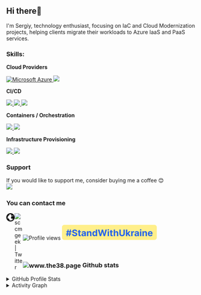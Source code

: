 ## Hi there👋

I'm Sergiy, technology enthusiast, focusing on IaC and Cloud Modernization projects, helping clients migrate their workloads to Azure IaaS and PaaS services.

### Skills: 

<p align="left">
<strong>Cloud Providers</strong> <p>

  <a href="https://portal.azure.com" target="_blank">
    <img src="https://img.shields.io/badge/microsoft%20azure-0089D6?style=for-the-badge&logo=microsoft-azure&logoColor=white" alt="Microsoft Azure">
  </a>

  <a href="https://portal.azure.com" target="_blank">
    <img src="https://img.shields.io/badge/Amazon_AWS-FF9900?style=for-the-badge&logo=amazonaws&logoColor=white"/>
  </a>
</p>

<p align="left">
<strong>CI/CD</strong> <p>

  <a href="https://dev.azure.com" target="_blank">
    <img src="https://img.shields.io/badge/Azure_DevOps-0078D7?style=for-the-badge&logo=azure-devops&logoColor=white"/>
  </a>
  
  <a href="https://github.com/features/actions" target="_blank">
    <img src="https://img.shields.io/badge/GitHub_Actions-2088FF?style=for-the-badge&logo=github-actions&logoColor=white"/> 
  </a>
  
  <a href="https://www.jenkins.io" target="_blank">
    <img src="https://img.shields.io/badge/Jenkins-D24939?style=for-the-badge&logo=Jenkins&logoColor=white"/>
  </a>
</p>

<p align="left">
<strong>Containers / Orchestration</strong> <p>

  <a href="https://www.docker.com" target="_blank">
    <img src="https://img.shields.io/badge/Docker-2CA5E0?style=for-the-badge&logo=docker&logoColor=white"/>
  </a>
  
  <a href="https://kubernetes.io" target="_blank">
    <img src="https://img.shields.io/badge/kubernetes-326ce5.svg?&style=for-the-badge&logo=kubernetes&logoColor=white"/>
  </a>
</p>

<p align="left">
<strong>Infrastructure Provisioning</strong> <p>

   <a href="https://www.terraform.io" target="_blank">
    <img src="https://img.shields.io/badge/Terraform-7B42BC?style=for-the-badge&logo=terraform&logoColor=white"/>
  </a>
  
  <a href="https://docs.microsoft.com/en-us/powershell" target="_blank">
    <img src="https://img.shields.io/badge/powershell-5391FE?style=for-the-badge&logo=powershell&logoColor=white"/>
  </a>
</p>

### Support
If you would like to support me, consider buying me a coffee 😊 <br>
<a href="https://www.buymeacoffee.com/sergiy"><img src="https://cdn.buymeacoffee.com/buttons/v2/default-yellow.png" width="125" /></a>

### You can contact me

[<img align="left" alt="www.the38.page" width="22" src="https://raw.githubusercontent.com/iconic/open-iconic/master/svg/globe.svg" />][website]
[<img align="left" alt="sccmgeek | Twitter" width="22" src="https://cdn.jsdelivr.net/npm/simple-icons@v3/icons/twitter.svg" />][twitter]<br/>

![Profile views](https://gpvc.arturio.dev/stsyg)
[![StandWithUkraine](https://raw.githubusercontent.com/vshymanskyy/StandWithUkraine/main/badges/StandWithUkraine.svg)](https://github.com/vshymanskyy/StandWithUkraine/blob/main/docs/README.md)


&nbsp;
&nbsp;
### <img align="center" alt="www.the38.page" width="22" src="https://static.wikia.nocookie.net/logopedia/images/7/7f/GitHub_logo_%28Ukraine%29.svg"> Github stats

<details> 
  <summary>GitHub Profile Stats</summary>
  <br/>
 
<a href="https://github.com/anuraghazra/github-readme-stats"><img alt="Sergiy's Top Languages" src="https://github-readme-stats.vercel.app/api/top-langs/?username=stsyg&langs_count=8&layout=compact&theme=default&hide_border=true&bg_color=fff&title_color=000&icon_color=000" height="192px"/></a><a href="https://github.com/anuraghazra/github-readme-stats"><img alt="Sergiy's Github Stats" src="https://github-readme-stats.vercel.app/api/?username=stsyg&show_icons=true&count_private=true&theme=default&hide_border=true&bg_color=fff&title_color=00E676&icon_color=00E676" height="192px"/></a>
   <br/>
</details>

<details>
  <summary>Activity Graph</summary>
  <br/>
 
<a href="https://github.com/ashutosh00710/github-readme-activity-graph"><img alt="Sergiy's Activity Graph" src="https://activity-graph.herokuapp.com/graph/?username=stsyg&bg_color=fff&color=000&line=00E676&point=000&hide_border=true" /></a>
</details>

[website]: https://www.the38.page
[twitter]: https://twitter.com/sccmgeek
[terraform]: https://www.terraform.io
[azuredevops]: https://dev.azure.com
[jenkins]: https://www.jenkins.io
[powershell]: https://docs.microsoft.com/en-us/powershell
[docker]: https://www.docker.com
[icons]: https://github.com/alexandresanlim/Badges4-README.md-Profile
